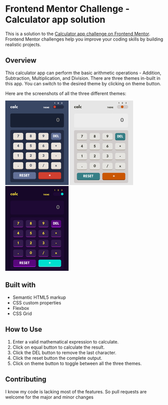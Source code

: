 # Frontend Mentor Challenge - Calculator app solution
This is a solution to the [Calculator app challenge on Frontend Mentor](https://www.frontendmentor.io/challenges/calculator-app-9lteq5N29). Frontend Mentor challenges help you improve your coding skills by building realistic projects.

## Overview
This calculator app can perform the basic arithmetic operations - Addition, Subtraction, Multiplication, and Division.
There are three themes in-built in this app. You can switch to the desired theme by clicking on theme button.

Here are the screenshots of all the three different themes:

<p>
    <img src="./images/theme-1-ss.jpg" width="200">
    <img src="./images/theme-2-ss.jpg" width="200">
    <img src="./images/theme-3-ss.jpg" width="200">
</p>

## Built with
- Semantic HTML5 markup
- CSS custom properties
- Flexbox
- CSS Grid

## How to Use
1. Enter a valid mathematical expression to calculate.
2. Click on equal button to calculate the result.
3. Click the DEL button to remove the last character.
4. Click the reset button the complete output.
5. Click on theme button to toggle between all the three themes.

## Contributing
I know my code is lacking most of the features. So pull requests are welcome for the major and minor changes
